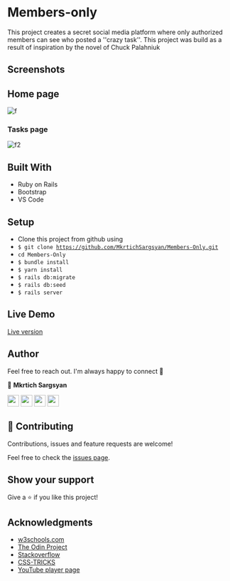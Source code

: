 # Members-only

This project creates a secret social media platform where only authorized members can see who posted a ''crazy task''. This project was build as a result of inspiration by the novel of Chuck Palahniuk

## Screenshots

## Home page

![f](https://user-images.githubusercontent.com/31889642/99608261-f6a40400-2a26-11eb-919d-e53c3a2d01e8.png)

### Tasks page

![f2](https://user-images.githubusercontent.com/31889642/99609612-b5612380-2a29-11eb-97ad-b43e8fc6cf5c.png)




## Built With

- Ruby on Rails
- Bootstrap
- VS Code


##  Setup    <a name = "setup"></a>
- Clone this project from github using
- <code>$ git clone https://github.com/MkrtichSargsyan/Members-Only.git</code>
- <code>cd Members-Only</code>
- <code>$ bundle install</code>
- <code>$ yarn install</code>
- <code>$ rails db:migrate</code>
- <code>$ rails db:seed</code>
- <code>$ rails server</code>



## Live Demo

<a href= "https://fight-club01.herokuapp.com/" target="_blank">Live version</a>

## Author

Feel free to reach out. I'm always happy to connect :slightly_smiling_face:

👤 **Mkrtich Sargsyan**


[<code><img height="26" src="https://cdn.iconscout.com/icon/free/png-256/github-153-675523.png"></code>](https://github.com/MkrtichSargsyan)
[<code><img height="26" src="https://upload.wikimedia.org/wikipedia/sco/thumb/9/9f/Twitter_bird_logo_2012.svg/1200px-Twitter_bird_logo_2012.svg.png"></code>](https://twitter.com/MkrtichSargsyan)
[<code><img height="26" src="https://upload.wikimedia.org/wikipedia/commons/thumb/c/c9/Linkedin.svg/1200px-Linkedin.svg.png"></code>](https://www.linkedin.com/in/mkrtich-sargsyan/)
[<code><img height="26" src="https://upload.wikimedia.org/wikipedia/commons/a/ab/Gmail_Icon.svg"></code>](mailto:mkrtichsargsyan24@gmail.com)



## 🤝 Contributing

Contributions, issues and feature requests are welcome!

Feel free to check the <a href="https://github.com/RICKCOYL/embeded-images-and-videos/issues"> issues page</a>.

## Show your support

Give a ⭐️ if you like this project!

## Acknowledgments

- <a href="https://www.w3schools.com/" target="_blank">w3schools.com</a> 
- <a href="https://www.theodinproject.com/" target="_blank">The Odin Project</a>
- <a href="https://www.stackoverflow.com/" target="_blank">Stackoverflow</a>
- <a href="https://css-tricks.com/" target="_blank">CSS-TRICKS</a>
- <a href="https://youtube.com/" target="_blank">YouTube player page</a>
